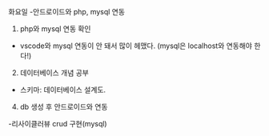 화요일
-안드로이드와 php, mysql 연동
1. php와 mysql 연동 확인
- vscode와 mysql 연동이 안 돼서 많이 헤맸다. (mysql은 localhost와 연동해야 한다!)
2. 데이터베이스 개념 공부
- 스키마: 데이터베이스 설계도. 
4. db 생성 후 안드로이드와 연동
 
-리사이클러뷰 crud 구현(mysql)


